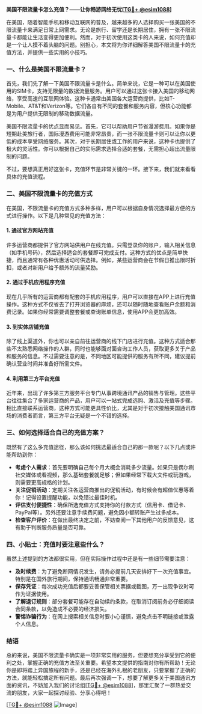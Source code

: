 **美国不限流量卡怎么充值？——让你畅游网络无忧[[TG💪+ @esim1088](https://t.me/s/esim1088)]**

在美国，随着智能手机和移动互联网的普及，越来越多的人选择购买一张美国的不限流量卡来满足日常上网需求。无论是旅行、留学还是长期居住，拥有一张不限流量卡都能让生活变得更加便利。然而，对于初次使用这类卡的人来说，如何充值却是一个让人摸不着头脑的问题。别担心，本文将为你详细解答美国不限流量卡的充值方法，并提供一些实用的小技巧。

### 一、什么是美国不限流量卡？

首先，我们先了解一下美国不限流量卡是什么。简单来说，它是一种可以在美国使用的SIM卡，支持无限量的数据流量服务。用户可以通过这张卡接入美国的移动网络，享受高速的互联网体验。这种卡通常由美国各大运营商提供，比如T-Mobile、AT&T和Verizon等。它们各自有不同的套餐和服务内容，但核心功能都是为用户提供无限制的移动数据流量。

美国不限流量卡的优点显而易见。首先，它可以帮助用户节省漫游费用。如果你是短期赴美旅行者，国际漫游费用可能非常昂贵，而一张不限流量卡则可以让你以更低的成本享受网络服务。其次，对于长期居住或工作的用户来说，这种卡也提供了极大的灵活性。你可以根据自己的实际需求选择合适的套餐，无需担心超出流量限制的问题。

不过，要想真正用好这张卡，充值环节是非常关键的一环。接下来，我们就来看看具体的充值流程。

### 二、美国不限流量卡的充值方式

在美国，不限流量卡的充值方式多种多样，用户可以根据自身情况选择最方便的方式进行操作。以下是几种常见的充值方法：

#### 1. **通过官方网站充值**
许多运营商都提供了官方网站供用户在线充值。只需登录你的账户，输入相关信息（如手机号码），然后选择适合的套餐即可完成支付。这种方式的优点是简单快捷，而且通常有各种优惠活动可供选择。例如，某些运营商会在节假日推出限时折扣，或者对新用户给予额外的流量奖励。

#### 2. **通过手机应用程序充值**
现在几乎所有的运营商都有配套的手机应用程序，用户可以直接在APP上进行充值操作。这种方式不仅省去了打开浏览器的麻烦，还可以随时随地查看账户余额和消费记录。如果你经常需要调整套餐或查询账单信息，使用APP会更加高效。

#### 3. **到实体店铺充值**
除了线上渠道外，你也可以亲自前往运营商的线下门店进行充值。这种方式适合那些不太熟悉网络操作的人群，同时也能够面对面咨询工作人员，获取更多关于产品和服务的信息。不过需要注意的是，不同地区可能提供的服务有所不同，建议提前确认营业时间并准备好所需文件。

#### 4. **利用第三方平台充值**
近年来，出现了许多第三方服务平台专门从事跨境通讯产品的销售与管理。这些平台往往集合了多家运营商的产品，用户可以一站式完成选购、激活及充值等步骤。相比直接联系运营商，这种方式可能更具性价比，尤其是对于初次接触美国通讯市场的消费者而言，第三方平台无疑是一个不错的选择。

### 三、如何选择适合自己的充值方案？

既然有了这么多充值途径，那么该如何挑选最适合自己的那一款呢？以下几点或许能帮助到你：

- **考虑个人需求**：首先要明确自己每个月大概会消耗多少流量。如果只是偶尔刷社交媒体或看视频，那么基础套餐就足够；但如果经常下载大文件或玩游戏，则需要更高规格的计划。
- **关注促销活动**：定期关注各运营商推出的促销活动，有时候会有超值优惠等着你！记得设置提醒功能，以免错过最佳时机。
- **评估支付便捷性**：确保所选充值方式支持你的付款方式（信用卡、借记卡、PayPal等）。另外还要注意手续费问题，避免因小额转账产生过多成本。
- **检查客户评价**：在做出最终决定之前，不妨查阅一下其他用户的反馈意见，这有助于判断服务质量是否可靠。

### 四、小贴士：充值时要注意些什么？

虽然上述提到的方法都很实用，但在实际操作过程中还是有一些细节需要注意：

- **及时续费**：为了避免断网情况发生，请务必提前几天安排好下一次充值事宜。特别是在国外旅行期间，保持通讯畅通非常重要。
- **保存凭证**：每次成功充值后都要妥善保管相关票据或截图，万一出现争议时可作为证据使用。
- **了解退订规则**：部分套餐可能存在自动续约条款，在取消订阅前务必仔细阅读合同条款，以免造成不必要的经济损失。
- **警惕诈骗行为**：在网上搜索相关信息时要小心谨慎，避免点击不明链接或泄露个人信息。

### 结语

总的来说，美国不限流量卡确实是一项非常实用的服务，但要想充分享受到它的便利之处，掌握正确的充值方法至关重要。希望本文提供的指南对你有所帮助！无论你是即将踏上异国旅程的新手，还是已经在海外扎根的老朋友，只要掌握了正确的方法，就能轻松搞定所有问题。最后再次强调一下，想要了解更多关于美国通讯方面的资讯，不妨加入我们的讨论组[[TG💪+ @esim1088](https://t.me/s/esim1088)]，那里汇聚了一群热爱交流的朋友，大家一起探讨经验、分享心得吧！

[[TG💪+ @esim1088](https://t.me/s/esim1088) ![Image](https://i.postimg.cc/4NQfJmqS/Snipaste-2025-05-13-00-14-12.png)]